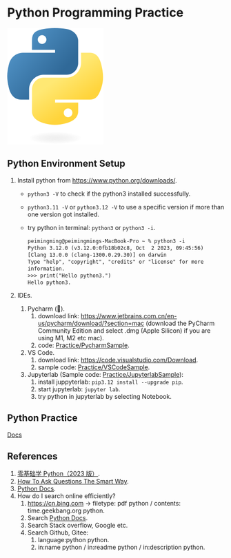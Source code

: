 # Python Programming Practice

![Python logo](Assets/python-logo-only.svg)

## Python Environment Setup

1. Install python from https://www.python.org/downloads/.
   - `python3 -V` to check if the python3 installed successfully.
   
   - `python3.11 -V` or `python3.12 -V` to use a specific version if more than one version got installed.
   
   - try python in terminal: `python3` or `python3 -i`.
   
     ```shell
     peimingming@peimingmings-MacBook-Pro ~ % python3 -i
     Python 3.12.0 (v3.12.0:0fb18b02c8, Oct  2 2023, 09:45:56) [Clang 13.0.0 (clang-1300.0.29.30)] on darwin
     Type "help", "copyright", "credits" or "license" for more information.
     >>> print("Hello python3.")
     Hello python3.
     ```
   
2. IDEs.
   1. Pycharm (🌟).
      1. download link: https://www.jetbrains.com.cn/en-us/pycharm/download/?section=mac (download the PyCharm Community Edition and select .dmg (Apple Silicon) if you are using M1, M2 etc mac).
      2. code: [Practice/PycharmSample](Practice/PycharmSample).
   2. VS Code.
      1. download link: https://code.visualstudio.com/Download.
      2. sample code: [Practice/VSCodeSample](Practice/VSCodeSample).
   3. Jupyterlab (Sample code: [Practice/JupyterlabSample](Practice/JupyterlabSample)):
      1. install juppyterlab: `pip3.12 install --upgrade pip`.
      2. start jupyterlab: `jupyter lab`.
      3. try python in jupyterlab by selecting Notebook.

## Python Practice

[Docs](Docs)

## References

1. [零基础学 Python（2023 版）](https://time.geekbang.org/course/intro/100310001?tab=catalog).
2. [How To Ask Questions The Smart Way](http://www.catb.org/~esr/faqs/smart-questions.html).
3. [Python Docs](https://docs.python.org/3/).
4. How do I search online efficiently?
   1. https://cn.bing.com -> filetype: pdf python / contents: time.geekbang.org python.
   2. Search [Python Docs](https://docs.python.org/3/).
   3. Search Stack overflow, Google etc.
   4. Search Github, Gitee:
      1. language:python python.
      2. in:name python / in:readme python / in:description python.